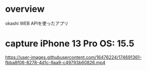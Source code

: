 # overview

okashi WEB APIを使ったアプリ

# capture iPhone 13 Pro OS: 15.5


https://user-images.githubusercontent.com/16476224/174691361-fbba8f06-8278-4d1c-9aa9-c49793b60826.mp4
